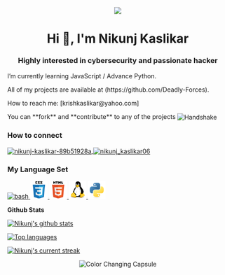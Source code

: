 <br/>  
<div align="center">
<img src="https://komarev.com/ghpvc/?username=Deadly-Forces&&style=flat-square" align="center" />
</div>  
<h1 align="center">Hi 👋, I'm Nikunj Kaslikar</h1>
<h3 align="center">Highly interested in cybersecurity and passionate hacker</h3>
<p align="left">
I’m currently learning JavaScript / Advance Python.
</p>
<p align="left">
All of my projects are available at (https://github.com/Deadly-Forces).
</p>
<p align="left">
How to reach me: [krishkaslikar@yahoo.com]
</p>
<p aling="left">
You can **fork** and **contribute** to any of the projects <img src="https://raw.githubusercontent.com/Tarikul-Islam-Anik/Animated-Fluent-Emojis/master/Emojis/Hand%20gestures/Handshake.png" alt="Handshake" width="25" height="25" align="center"
</p>
<h3 align="left">How to connect</h3>
<p align="left">
<a href="https://linkedin.com/in/nikunj-kaslikar-89b51928a" target="_blank">
<img align="center" src="https://pngimg.com/uploads/linkedIn/linkedIn_PNG7.png" alt="nikunj-kaslikar-89b51928a" height="30" width="40" />
</a>
<a href="https://www.instagram.com/nikunj_kaslikar06/?next=%2F" target="_blank">
<img align="center" src="https://cdn140.picsart.com/236903701090212.png?r1024x1024" alt="nikunj_kaslikar06" height="30" width="40" />
</a>
</p>
<h3 align="left">My Language Set</h3>
<p align="left"> 
<a href="https://www.gnu.org/software/bash/" target="_blank" rel="noreferrer"> 
<img src="https://freepngdesign.com/content/uploads/images/p-2744-3-bash-logo-png-transparent-logo-848251298474.png" alt="bash" width="50" height="40"/> 
</a> 
<a href="https://www.w3schools.com/css/" target="_blank" rel="noreferrer"> 
<img src="https://raw.githubusercontent.com/devicons/devicon/master/icons/css3/css3-original-wordmark.svg" alt="css3" width="40" height="40"/> 
</a> 
<a href="https://www.w3.org/html/" target="_blank" rel="noreferrer"> 
<img src="https://raw.githubusercontent.com/devicons/devicon/master/icons/html5/html5-original-wordmark.svg" alt="html5" width="40" height="40"/> 
</a> 
<a href="https://www.linux.org/" target="_blank" rel="noreferrer"> 
<img src="https://raw.githubusercontent.com/devicons/devicon/master/icons/linux/linux-original.svg" alt="linux" width="40" height="40"/> 
</a> 
<a href="https://www.python.org" target="_blank" rel="noreferrer"> 
<img src="https://raw.githubusercontent.com/devicons/devicon/master/icons/python/python-original.svg" alt="python" width="40" height="40"/> 
</a> 
</p>
<b>Github Stats</b>

[![Nikunj's github stats](https://bad-apple-github-readme.vercel.app/api?username=deadly-Forces&show_icons=true&count_private=true&line_height=20&icon_color=00b3ff&theme=blue-green&title_color=00b3ff)](#)

[![Top languages](https://github-readme-mwendwa.vercel.app/api/top-langs/?username=Deadly-Forces&layout=compact&count_private=true&theme=blue-green&title_color=00b3ff)](#)

[![Nikunj's current streak](https://streak-stats.demolab.com/?user=Deadly-Forces&count_private=true&theme=blue-green&title_color=00b3ff)](#)
<p align="center">
    <img src="https://capsule-render.vercel.app/api?type=waving&color=gradient&height=100&section=footer" alt="Color Changing Capsule" />
</p>
 

<!---
Leisure-krish/Leisure-krish is a ✨ special ✨ repository because its `README.md` (this file) appears on your GitHub profile.
You can click the Preview link to take a look at your changes.
--->
